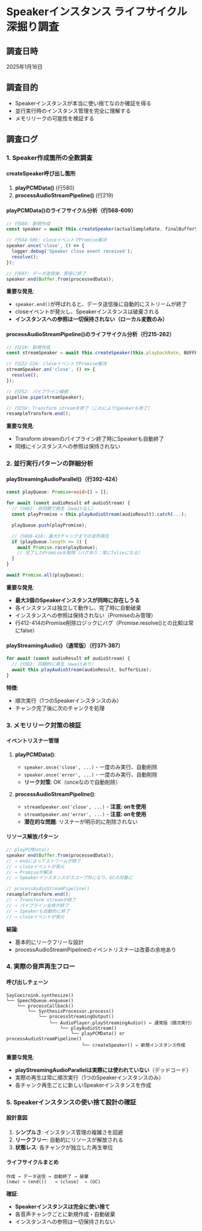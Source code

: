 # Speakerインスタンス ライフサイクル深掘り調査

## 調査日時
2025年1月16日

## 調査目的
- Speakerインスタンスが本当に使い捨てなのか確証を得る
- 並行実行時のインスタンス管理を完全に理解する
- メモリリークの可能性を検証する

## 調査ログ

### 1. Speaker作成箇所の全数調査

#### createSpeaker呼び出し箇所
1. **playPCMData()** (行580)
2. **processAudioStreamPipeline()** (行219)

#### playPCMData()のライフサイクル分析（行568-609）
```typescript
// 行580: 新規作成
const speaker = await this.createSpeaker(actualSampleRate, finalBufferSize);

// 行584-586: closeイベントでPromise解決
speaker.once('close', () => {
  logger.debug('Speaker close event received');
  resolve();
});

// 行607: データ送信後、即座に終了
speaker.end(Buffer.from(processedData));
```

**重要な発見**:
- `speaker.end()`が呼ばれると、データ送信後に自動的にストリームが終了
- closeイベントが発火し、Speakerインスタンスは破棄される
- **インスタンスへの参照は一切保持されない（ローカル変数のみ）**

#### processAudioStreamPipeline()のライフサイクル分析（行215-262）
```typescript
// 行219: 新規作成
const streamSpeaker = await this.createSpeaker(this.playbackRate, BUFFER_SIZES.DEFAULT);

// 行222-224: closeイベントでPromise解決
streamSpeaker.on('close', () => {
  resolve();
});

// 行252: パイプライン接続
pipeline.pipe(streamSpeaker);

// 行256: Transform streamを終了（これによりSpeakerも終了）
resampleTransform.end();
```

**重要な発見**:
- Transform streamのパイプライン終了時にSpeakerも自動終了
- 同様にインスタンスへの参照は保持されない

### 2. 並行実行パターンの詳細分析

#### playStreamingAudioParallel()（行392-424）
```typescript
const playQueue: Promise<void>[] = [];

for await (const audioResult of audioStream) {
  // 行402: 非同期で再生（awaitなし）
  const playPromise = this.playAudioStream(audioResult).catch(...);

  playQueue.push(playPromise);

  // 行408-416: 最大3チャンクまでの並列再生
  if (playQueue.length >= 3) {
    await Promise.race(playQueue);
    // 完了したPromiseを削除（バグあり：常にfalseになる）
  }
}

await Promise.all(playQueue);
```

**重要な発見**:
- **最大3個のSpeakerインスタンスが同時に存在しうる**
- 各インスタンスは独立して動作し、完了時に自動破棄
- インスタンスへの参照は保持されない（Promiseのみ管理）
- 行412-414のPromise削除ロジックにバグ（Promise.resolve()との比較は常にfalse）

#### playStreamingAudio()（通常版）（行371-387）
```typescript
for await (const audioResult of audioStream) {
  // 行382: 同期的に再生（awaitあり）
  await this.playAudioStream(audioResult, bufferSize);
}
```

**特徴**:
- 順次実行（1つのSpeakerインスタンスのみ）
- チャンク完了後に次のチャンクを処理

### 3. メモリリーク対策の検証

#### イベントリスナー管理
1. **playPCMData()**:
   - `speaker.once('close', ...)` - 一度のみ実行、自動削除
   - `speaker.once('error', ...)` - 一度のみ実行、自動削除
   - **リーク対策**: OK（onceなので自動削除）

2. **processAudioStreamPipeline()**:
   - `streamSpeaker.on('close', ...)` - **注意: onを使用**
   - `streamSpeaker.on('error', ...)` - **注意: onを使用**
   - **潜在的な問題**: リスナーが明示的に削除されない

#### リソース解放パターン
```typescript
// playPCMData()
speaker.end(Buffer.from(processedData));
// → endによってストリームが終了
// → closeイベントが発火
// → Promiseが解決
// → Speakerインスタンスがスコープ外になり、GCの対象に

// processAudioStreamPipeline()
resampleTransform.end();
// → Transform streamが終了
// → パイプライン全体が終了
// → Speakerも自動的に終了
// → closeイベントが発火
```

**結論**:
- 基本的にリークフリーな設計
- processAudioStreamPipelineのイベントリスナーは改善の余地あり

### 4. 実際の音声再生フロー

#### 呼び出しチェーン
```
SayCoeiroink.synthesize()
└── SpeechQueue.enqueue()
    └── processCallback()
        └── SynthesisProcessor.process()
            └── processStreamingOutput()
                └── AudioPlayer.playStreamingAudio() ← 通常版（順次実行）
                    └── playAudioStream()
                        └── playPCMData() or processAudioStreamPipeline()
                            └── createSpeaker() ← 新規インスタンス作成
```

**重要な発見**:
- **playStreamingAudioParallelは実際には使われていない**（デッドコード）
- 実際の再生は常に順次実行（1つのSpeakerインスタンスのみ）
- 各チャンク再生ごとに新しいSpeakerインスタンスを作成

### 5. Speakerインスタンスの使い捨て設計の確証

#### 設計意図
1. **シンプルさ**: インスタンス管理の複雑さを回避
2. **リークフリー**: 自動的にリソースが解放される
3. **状態レス**: 各チャンクが独立した再生単位

#### ライフサイクルまとめ
```
作成 → データ送信 → 自動終了 → 破棄
(new) → (end())   → (close)  → (GC)
```

**確証**:
- **Speakerインスタンスは完全に使い捨て**
- 各音声チャンクごとに新規作成・自動破棄
- インスタンスへの参照は一切保持されない